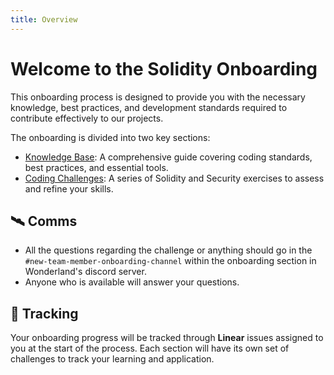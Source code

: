 ```yaml
---
title: Overview
---
```


# **Welcome to the Solidity Onboarding**

This onboarding process is designed to provide you with the necessary knowledge, best practices, and development standards required to contribute effectively to our projects.

The onboarding is divided into two key sections:

- [Knowledge Base](/docs/development/solidity/onboarding/knowledge-base): A comprehensive guide covering coding standards, best practices, and essential tools.
-  [Coding Challenges](/docs/development/solidity/onboarding/challenges/overview): A series of Solidity and Security exercises to assess and refine your skills.

## 🛰️ Comms

- All the questions regarding the challenge or anything should go in the `#new-team-member-onboarding-channel` within the onboarding section in Wonderland's discord server.
- Anyone who is available will answer your questions.

## 📎 Tracking

Your onboarding progress will be tracked through **Linear** issues assigned to you at the start of the process. Each section will have its own set of challenges to track your learning and application.